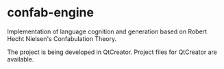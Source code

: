confab-engine
=============

Implementation of language cognition and generation based on Robert Hecht Nielsen's Confabulation Theory.

The project is being developed in QtCreator. Project files for QtCreator are available.

